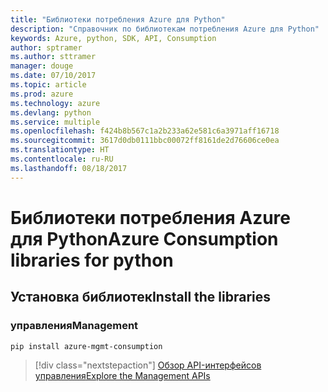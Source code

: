 ```yaml
---
title: "Библиотеки потребления Azure для Python"
description: "Справочник по библиотекам потребления Azure для Python"
keywords: Azure, python, SDK, API, Consumption
author: sptramer
ms.author: sttramer
manager: douge
ms.date: 07/10/2017
ms.topic: article
ms.prod: azure
ms.technology: azure
ms.devlang: python
ms.service: multiple
ms.openlocfilehash: f424b8b567c1a2b233a62e581c6a3971aff16718
ms.sourcegitcommit: 3617d0db0111bbc00072ff8161de2d76606ce0ea
ms.translationtype: HT
ms.contentlocale: ru-RU
ms.lasthandoff: 08/18/2017
---
```

# <a name="azure-consumption-libraries-for-python"></a><span data-ttu-id="e3f54-104">Библиотеки потребления Azure для Python</span><span class="sxs-lookup"><span data-stu-id="e3f54-104">Azure Consumption libraries for python</span></span>

## <a name="install-the-libraries"></a><span data-ttu-id="e3f54-105">Установка библиотек</span><span class="sxs-lookup"><span data-stu-id="e3f54-105">Install the libraries</span></span>


### <a name="management"></a><span data-ttu-id="e3f54-106">управления</span><span class="sxs-lookup"><span data-stu-id="e3f54-106">Management</span></span>

```bash
pip install azure-mgmt-consumption
```
> [!div class="nextstepaction"]
> [<span data-ttu-id="e3f54-107">Обзор API-интерфейсов управления</span><span class="sxs-lookup"><span data-stu-id="e3f54-107">Explore the Management APIs</span></span>](/python/api/overview/azure/consumption/managementlibrary)